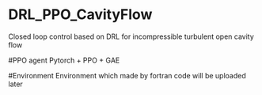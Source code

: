 # DRL_PPO_CavityFlow
Closed loop control based on DRL for incompressible turbulent open cavity flow

#PPO agent
Pytorch + PPO + GAE

#Environment
Environment which made by fortran code will be uploaded later 
